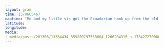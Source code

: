 ```yaml
---
layout: gram
time: 1370665467
caption: "Me and my little sis got the Ecuadorian hook up from the old man!"
latitude: 
longitude: 
media:
- media/posts/201306/11334434_359809297563004_1266284315_n_17842727008000351.jpg
---
```

